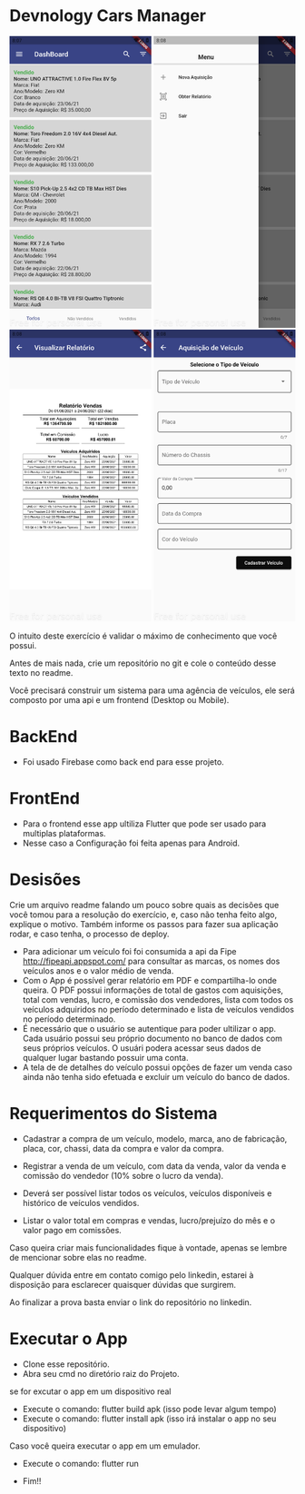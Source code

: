 # Devnology Cars Manager

<p align="center">
  <img src="https://raw.githubusercontent.com/felnanuke2/devnology-veiculos/master/screenshot-2021-06-23_21.07.52.887.png" width="250"/>
  <img src="https://raw.githubusercontent.com/felnanuke2/devnology-veiculos/master/screenshot-2021-06-23_21.08.21.36.png" width="250"/>
  <img src="https://raw.githubusercontent.com/felnanuke2/devnology-veiculos/master/screenshot-2021-06-23_21.08.34.82.png" width="250"/>
  <img src="https://raw.githubusercontent.com/felnanuke2/devnology-veiculos/master/screenshot-2021-06-23_21.08.44.674.png" width="250"/>
 
</p>

O intuito deste exercício é validar o máximo de conhecimento que você possui.

Antes de mais nada, crie um repositório no git e cole o conteúdo desse texto no readme.

Você precisará construir um sistema para uma agência de veículos, ele será composto por uma api e um frontend (Desktop ou Mobile).
# BackEnd
- Foi usado Firebase como back end para esse projeto.
# FrontEnd 
- Para o frontend esse app ultiliza Flutter que pode ser usado para multiplas plataformas.
- Nesse caso a Configuração foi feita apenas para Android.




# Desisões
Crie um arquivo readme falando um pouco sobre quais as decisões que você tomou para a resolução do exercício, e, caso não tenha feito algo, explique o motivo. Também informe os passos para fazer sua aplicação rodar, e caso tenha, o processo de deploy.

- Para adicionar um veículo foi foi consumida a api da Fipe http://fipeapi.appspot.com/ para consultar as marcas, os nomes dos veículos anos e o valor médio de venda.
- Com o App é possível  gerar relatório em PDF e compartilha-lo onde queira.
O PDF possui informações de total de gastos com aquisições, total com vendas, lucro, e comissão dos vendedores, lista com todos os veículos adquiridos no período determinado e lista de veículos vendidos no período determinado.
- É necessário que o usuário se autentique para poder ultilizar o app.
Cada usuário possui seu próprio documento no banco de dados com seus próprios veículos.
O usuári podera acessar seus dados de qualquer lugar bastando possuir uma conta.
- A tela de de detalhes do veículo possui opções de fazer um venda caso ainda não tenha sido efetuada e 
excluir um veículo do banco de dados.

# Requerimentos do Sistema

- Cadastrar a compra de um veículo, modelo, marca, ano de fabricação, placa, cor, chassi, data da compra e valor da compra.

- Registrar a venda de um veículo, com data da venda, valor da venda e comissão do vendedor (10% sobre o lucro da venda).

- Deverá ser possível listar todos os veículos, veículos disponíveis e histórico de veículos vendidos.

- Listar o valor total em compras e vendas, lucro/prejuízo do mês e o valor pago em comissões.

Caso queira criar mais funcionalidades fique à vontade, apenas se lembre de mencionar sobre elas no readme.

Qualquer dúvida entre em contato comigo pelo linkedin, estarei à disposição para esclarecer quaisquer dúvidas que surgirem.

Ao finalizar a prova basta enviar o link do repositório no linkedin.

# Executar o App
- Clone esse repositório.
- Abra seu cmd no diretório raiz do Projeto.


se for excutar o app em um dispositivo real
- Execute o comando: flutter build apk (isso pode levar algum tempo)
- Execute o comando: flutter install apk (isso irá instalar o app no seu dispositivo)


Caso você queira executar o app em um emulador.
- Execute o comando: flutter run

- Fim!!

